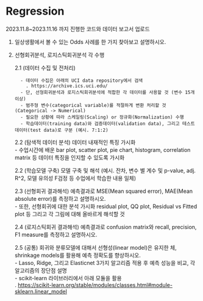 # Regression
2023.11.8~2023.11.16 까지 진행한 코드와 데이터
보고서 업로드

1. 일상생활에서 볼 수 있는 Odds 사례를 한 가지 찾아보고 설명하시오.

2. 선형회귀분석, 로지스틱회귀분석 각 수행

   
   2.1 (데이터 수집 및 전처리)
   
         - 데이터 수집은 아래의 UCI data repository에서 검색   
           . https://archive.ics.uci.edu/   
         - 단, 선형회귀분석과 로지스틱회귀분석에 적합한 각 데이터를 사용할 것 (변수 15개 이상)   
         - 범주형 변수(categorical variable)를 적절하게 변환 처리할 것 (Categorical -> Numerical)   
         - 필요한 상황에 따라 스케일링(Scaling) or 정규화(Normalization) 수행   
         - 학습데이터(training data)와 검증데이터(validation data), 그리고 테스트데이터(test data)로 구분 (예시. 7:1:2)
    
   2.2 (탐색적 데이터 분석) 데이터 내재적인 특징 가시화    
        - 수업시간에 배운 bar plot, scatter plot, pie chart, histogram, correlation matrix 등 데이터 특징을 인지할 수 있도록 가시화
    
   2.2 (학습모델 구축) 모델 구축 및 해석 (예시. 잔차, 변수 별 계수 및 p-value, adj. R^2, 모델 유의성 F검정 등 수업에서 학습한 내용 일체)
   
   2.3 (선형회귀 결과해석) 예측결과로 MSE(Mean squared error), MAE(Mean absolute error)를 측정하고 설명하시오.    
        - 또한, 선형회귀에 대한 분석 가시화 residual plot, QQ plot, Residual vs Fitted plot 등 그리고 각 그림에 대해 올바르게 해석할 것    
    
   2.4 (로지스틱회귀 결과해석) 예측결과로 confusion matrix와 recall, precision, F1 measure를 측정하고 설명하시오.
   
   2.5 (공통) 회귀와 분류모델에 대해서 선형성(linear model)은 유지한 체, shrinkage models를 활용해 예측 정확도를 향상하시오.    
       - Lasso, Ridge, 그리고 Elasticnet 3가지 알고리즘 적용 후 예측 성능을 비교, 각 알고리즘의 장단점 설명    
       - scikit-learn 라이브러리에서 아래 모듈을 활용    
         . https://scikit-learn.org/stable/modules/classes.html#module-sklearn.linear_model    
